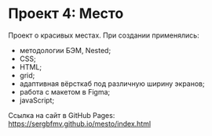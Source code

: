 # Проект 4: Место

Проект о красивых местах. 
При создании применялись:
- методологии БЭМ, Nested;
- CSS;
- HTML;
- grid;
- адаптивная вёрсткаб под различную ширину экранов;
- работа с макетом в Figma;
- javaScript;

Ссылка на сайт в GitHub Pages: https://sergbfmv.github.io/mesto/index.html

